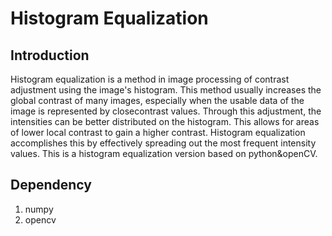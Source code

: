 # Histogram Equalization
## Introduction
Histogram equalization is a method in image processing of contrast adjustment using the image's histogram. This method usually increases the global contrast of many images, especially when the usable data of the image is represented by closecontrast values. Through this adjustment, the intensities can be better distributed on the histogram. This allows for areas of lower local contrast to gain a higher contrast. Histogram equalization accomplishes this by effectively spreading out the most frequent intensity values. This is a histogram equalization version based on python&amp;openCV. 

## Dependency
1. numpy
2. opencv
